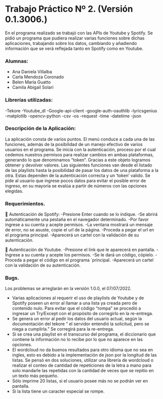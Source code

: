 # Trabajo Práctico Nº 2. (Versión 0.1.3006.)
En el programa realizado se trabajó con las APIs de Youtube y Spotify. Se pidió un programa que pudiera realizar varias funciones sobre dichas aplicaciones, trabajando sobre los datos, cambiando y añadiendo información que se verá reflejada tanto en Spotify como en Youtube.

### Alumnas:
* Ana Daniela Villalba
* Carla Mendoza Coronado
* Belen María Guatto
* Camila Abigail Solari

### Librerías utilizadas:
-Tekore
-Youtube_dl
-Google-api-client
-google-auth-oauthlib
-lyricsgenius
-matplotlib
-opencv-python
-csv
-os
-request
-time
-datetime
-json

### Descripción de la Aplicación:

La aplicación consta de varios puntos.
El menú conduce a cada una de las funciones, además de la posibilidad de un manejo efectivo de varios usuarios en el programa.
Se inicia con la autenticación, proceso por el cual cedemos nuestros permisos para realizar cambios en ambas plataformas, generando lo que denominamos “token”. Gracias a este objeto logramos obtener y devolver valores. Las siguientes funciones van desde el listado de las playlists hasta la posibilidad de pasar los datos de una plataforma a la otra. Estas dependen de la autenticación correcta y un ‘token’ valido.
Se pide al usuario que ingrese pocos datos para evitar el posible error de ingreso, en su mayoría se evalúa a partir de números con las opciones elegidas.

### Requerimientos.

 Autenticación de Spotify:
-Presione Enter cuando se lo indique.
-Se abrirá automáticamente una pestaña en el navegador determinado.
-Por favor ingrese a su cuenta y acepte permisos.
-La ventana mostrará un mensaje de error, no se asuste, copie el url de la página.
-Proceda a pegar el url en el programa principal.
-Aparecerá un cartel con la validación de su autenticación.

 Autenticación de Youtube.
-Presione el link que le aparecerá en pantalla.
-Ingrese a su cuenta y acepte los permisos.
-Se le dará un código, cópielo.
-Proceda a pegar el código en el programa `principal.
-Aparecerá un cartel con la validación de su autenticación.

### Bugs.

Los problemas se arreglarán en la versión 1.0.0, el 07/07/2022.
* Varias aplicaciones al requerir el uso de playlists de Youtube y de Spotify poseen un error al llamar a una lista ya creada pero de contenido nulo. Para evitar que el código “rompa” se procedió a ingresar un Try/Except con el propósito de corregirlo en la re-entrega. 
* Se genera un error al pedir los datos del usuario actual, según la documentación del tekore “ el servidor entendió la solicitud, pero se niega a cumplirla.” Se corregirá para la re-entrega.
* Si se crea una playlist en el transcurso del programa, el diccionario que contiene la información no lo recibe por lo que no aparece en las opciones. 
* El wordcloud no da buenos resultados para otro idioma que no sea en ingles, esto es debido a la implementación de json por la longitud de las listas. Se pensó en dos soluciones, utilizar una librería de wordcloud o realizar el conteo de cantidad de repeticiones de la letra a mano para solo mandarle las repetidas con la cantidad de veces que se repitio en un texto más pequeño.
* Sólo imprime 20 listas, si el usuario posee más no se podrán ver en pantalla.
* Si la lista tiene un caracter especial se rompe.
